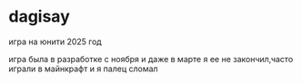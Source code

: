 # dagisay
игра на юнити 2025 год


игра была в разработке с ноября и даже в марте я ее не закончил,часто играли в майнкрафт и я палец сломал
